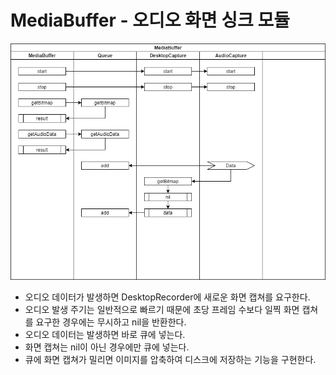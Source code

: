 # MediaBuffer - 오디오 화면 싱크 모듈

![](./pic-1.png)

* 오디오 데이터가 발생하면 DesktopRecorder에 새로운 화면 캡쳐를 요구한다.
* 오디오 발생 주기는 일반적으로 빠르기 때문에 초당 프레임 수보다 일찍 화면 캡쳐를 요구한 경우에는 무시하고 nil을 반환한다.
* 오디오 데이터는 발생하면 바로 큐에 넣는다.
* 화면 캡쳐는 nil이 아닌 경우에만 큐에 넣는다.
* 큐에 화면 캡쳐가 밀리면 이미지를 압축하여 디스크에 저장하는 기능을 구현한다.